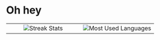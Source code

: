 # Oh hey

<table align="center">
<tr border="none">
  <td width="50%" align="center">
    <img alt="Streak Stats" src="https://github-readme-streak-stats.herokuapp.com/?user=declspecl&theme=dark&hide_border=false&custom_title=Streak%20Stats" />
  </td>
  
  <td width="50%" align="center">
    <img alt="Most Used Languages" src="https://github-readme-stats-omega-ochre-80.vercel.app/api/top-langs/?username=declspecl&theme=dark&hide_border=false&no-bg=true&no-frame=true&langs_count=4&exclude_repo=ValoGuessr,PokeRPS,firstOGLUI,OpenGoLf,pong,firstTriangle&hide=c&custom_title=Most%20Used%20Languages" />
  </td>
</tr>
</table>

